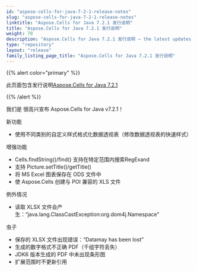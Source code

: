 ```yaml
---
id: "aspose-cells-for-java-7-2-1-release-notes"
slug: "aspose-cells-for-java-7-2-1-release-notes"
linktitle: "Aspose.Cells for Java 7.2.1 发行说明"
title: "Aspose.Cells for Java 7.2.1 发行说明"
weight: 70
description: "Aspose.Cells for Java 7.2.1 发行说明 – the latest updates and fixes."
type: "repository"
layout: "release"
family_listing_page_title: "Aspose.Cells for Java 7.2.1 发行说明"
---
```

{{% alert color="primary" %}} 

此页面包含发行说明[Aspose.Cells for Java 7.2.1](https://releases.aspose.com/cells/java/new-releases/aspose.cells-for-java-7.2.1/)

{{% /alert %}} 

我们是
很高兴宣布 Aspose.Cells for Java v7.2.1！

新功能

- 使用不同类别的自定义样式格式化数据透视表（修改数据透视表的快速样式）

增强功能

- Cells.findString()/find() 支持在特定范围内搜索RegExand
- 支持 Picture.setTitle()/getTitle()
- 将 MS Excel 图表保存在 ODS 文件中
- 使 Aspose.Cells 创建与 POI 兼容的 XLS 文件

例外情况

- 读取 XLSX 文件会产生：“java.lang.ClassCastException:org.dom4j.Namespace”

虫子

- 保存的 XLSX 文件出现错误：“Datamay has been lost”
- 生成的数字格式不正确 PDF（千组字符丢失）
- JDK6 版本生成的 PDF 中未出现条形图
- 扩展范围时不更新引用
